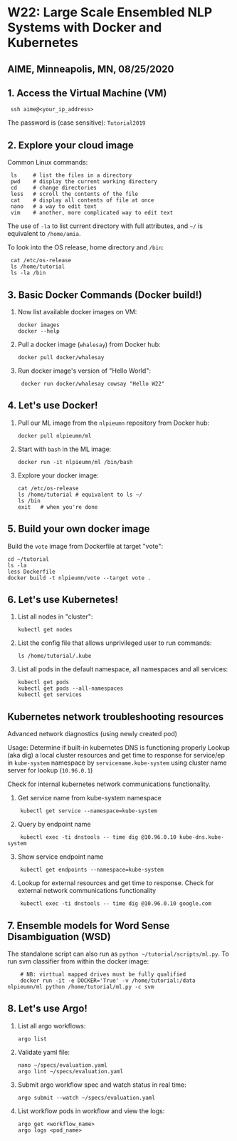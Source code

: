 # W22: Large Scale Ensembled NLP Systems with Docker and Kubernetes
## AIME, Minneapolis, MN, 08/25/2020


## 1. Access the Virtual Machine (VM)
     ssh aime@<your_ip_address>

The password is (case sensitive): `Tutorial2019`

## 2. Explore your cloud image

Common Linux commands: 

     ls     # list the files in a directory
     pwd    # display the current working directory
     cd     # change directories
     less   # scroll the contents of the file
     cat    # display all contents of file at once
     nano   # a way to edit text
     vim    # another, more complicated way to edit text

The use of `-la` to list current directory with full attributes, and `~/` is equivalent to `/home/amia`. 

To look into the OS release, home directory and `/bin`: 

     cat /etc/os-release
     ls /home/tutorial
     ls -la /bin

## 3. Basic Docker Commands (Docker build!)
 1. Now list available docker images on VM: 

        docker images  
        docker --help

 1. Pull a docker image (`whalesay`) from Docker hub:

        docker pull docker/whalesay 

1. Run docker image's version of "Hello World": 

        docker run docker/whalesay cowsay "Hello W22" 
     
## 4. Let's use Docker!
 1. Pull our ML image from the `nlpieumn` repository from Docker hub:

        docker pull nlpieumn/ml 

 2. Start with `bash` in the ML image:

        docker run -it nlpieumn/ml /bin/bash 
     
 3. Explore your docker image:

        cat /etc/os-release
        ls /home/tutorial # equivalent to ls ~/
        ls /bin 
        exit   # when you're done
     
## 5. Build your own docker image
  
Build the `vote` image from Dockerfile at target "vote":

    cd ~/tutorial
    ls -la
    less Dockerfile
    docker build -t nlpieumn/vote --target vote . 

## 6. Let's use Kubernetes! 

 1. List all nodes in "cluster":
     
        kubectl get nodes 

 2. List the config file that allows unprivileged user to run commands:

        ls /home/tutorial/.kube 

 3. List all pods in the default namespace, all namespaces and all services:

        kubectl get pods 
        kubectl get pods --all-namespaces
        kubectl get services

## Kubernetes network troubleshooting resources 
Advanced network diagnostics (using newly created pod) 

Usage: Determine if built-in kubernetes DNS is functioning properly
Lookup (aka dig) a local cluster resources and get time to response for service/ep in `kube-system` namespace by `servicename.kube-system` using cluster name server for lookup (`10.96.0.1`)

Check for internal kubernetes network communications functionality. 

1. Get service name from kube-system namespace
```
    kubectl get service --namespace=kube-system
```

2. Query by endpoint name
```
    kubectl exec -ti dnstools -- time dig @10.96.0.10 kube-dns.kube-system 
```

3. Show service endpoint name
```
    kubectl get endpoints --namespace=kube-system  
```

4. Lookup for external resources and get time to response. Check for external network communications functionality 
```  
    kubectl exec -ti dnstools -- time dig @10.96.0.10 google.com
```

## 7. Ensemble models for Word Sense Disambiguation (WSD) 

The standalone script can also run as `python ~/tutorial/scripts/ml.py`. To run svm classifier from within the docker image:
```
    # NB: virttual mapped drives must be fully qualified
    docker run -it -e DOCKER='True' -v /home/tutorial:/data nlpieumn/ml python /home/tutorial/ml.py -c svm
```
     
## 8. Let's use Argo!

 1. List all argo workflows:

        argo list

 2. Validate yaml file:

        nano ~/specs/evaluation.yaml 
        argo lint ~/specs/evaluation.yaml 

 3. Submit argo workflow spec and watch status in real time:

        argo submit --watch ~/specs/evaluation.yaml 

 4. List workflow pods in workflow and view the logs:

        argo get <workflow_name> 
        argo logs <pod_name> 
